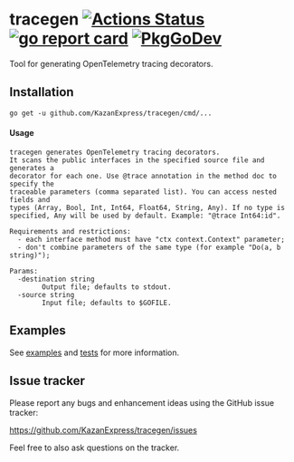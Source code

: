 # tracegen [![Actions Status](https://github.com/KazanExpress/tracegen/actions/workflows/go.yaml/badge.svg?branch=master)](https://github.com/KazanExpress/tracegen/actions) [![go report card](https://goreportcard.com/badge/github.com/KazanExpress/tracegen)](https://goreportcard.com/report/github.com/KazanExpress/tracegen) [![PkgGoDev](https://pkg.go.dev/badge/github.com/KazanExpress/tracegen)](https://pkg.go.dev/github.com/KazanExpress/tracegen)

Tool for generating OpenTelemetry tracing decorators.

## Installation

```shell
go get -u github.com/KazanExpress/tracegen/cmd/...
```

#### Usage

```
tracegen generates OpenTelemetry tracing decorators.
It scans the public interfaces in the specified source file and generates a 
decorator for each one. Use @trace annotation in the method doc to specify the 
traceable parameters (comma separated list). You can access nested fields and 
types (Array, Bool, Int, Int64, Float64, String, Any). If no type is 
specified, Any will be used by default. Example: "@trace Int64:id". 

Requirements and restrictions:
  - each interface method must have "ctx context.Context" parameter;
  - don't combine parameters of the same type (for example "Do(a, b string)");

Params:
  -destination string
        Output file; defaults to stdout.
  -source string
        Input file; defaults to $GOFILE.
```

## Examples

See [examples](./examples) and [tests](./tracegen/tracegen_test.go) for more information.

## Issue tracker

Please report any bugs and enhancement ideas using the GitHub issue tracker:

https://github.com/KazanExpress/tracegen/issues

Feel free to also ask questions on the tracker.
